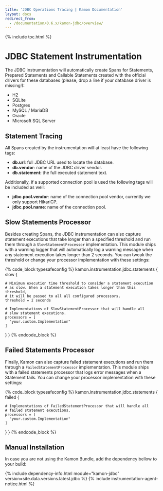 ```yaml
---
title: 'JDBC Operations Tracing | Kamon Documentation'
layout: docs
redirect_from:
  - /documentation/0.6.x/kamon-jdbc/overview/
---
```


{% include toc.html %}

JDBC Statement Instrumentation
==============================

The JDBC instrumentation will automatically create Spans for Statements, Prepared Statements and Callable Statements
created with the official drivers for these databases (please, drop a line if your database driver is missing!):
  - H2
  - SQLite
  - Postgres
  - MySQL / MariaDB
  - Oracle
  - Microsoft SQL Server


Statement Tracing
-----------------

All Spans created by the instrumentation will at least have the following tags:

  - **db.url**: full JDBC URL used to locate the database.
  - **db.vendor**: name of the JDBC driver vendor.
  - **db.statement**: the full executed statement text.

Additionally, if a supported connection pool is used the following tags will be included as well:
  - **jdbc.pool.vendor**: name of the connection pool vendor, currently we only support HikariCP.
  - **jdbc.pool.name**: name of the connection pool.



Slow Statements Processor
-------------------------

Besides creating Spans, the JDBC instrumentation can also capture statement executions that take longer than a specified
threshold and run them through a `SlowStatementProcessor` implementation. This module ships with a warning logger that
will automatically log a warning message when any statement execution takes longer than 2 seconds. You can tweak the
threshold or change your processor implementation with these settings:

{% code_block typesafeconfig %}
kamon.instrumentation.jdbc.statements {
  slow {

    # Minimum execution time threshold to consider a statement execution
    # as slow. When a statement execution takes longer than this threshold,
    # it will be passed to all all configured processors.
    threshold = 2 seconds

    # Implementations of SlowStatementProcessor that will handle all
    # slow statement executions.
    processors = [
      "your.custom.Implementation"
    ]
  }
}
{% endcode_block %}



Failed Statements Processor
---------------------------

Finally, Kamon can also capture failed statement executions and run them through a `FailedStatementProcessor`
implementation. This module ships with a failed statements processor that logs error messages when a Statement fails.
You can change your processor implementation with these settings:

{% code_block typesafeconfig %}
kamon.instrumentation.jdbc.statements {
  failed {

    # Implementations of FailedStatementProcessor that will handle all
    # failed statement executions.
    processors = [
      "your.custom.Implementation"
    ]
  }
}
{% endcode_block %}


Manual Installation
-------------------

In case you are not using the Kamon Bundle, add the dependency bellow to your build:

{% include dependency-info.html module="kamon-jdbc" version=site.data.versions.latest.jdbc %}
{% include instrumentation-agent-notice.html %}
